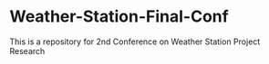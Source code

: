 # Weather-Station-Final-Conf
This is a repository for 2nd Conference on Weather Station Project Research